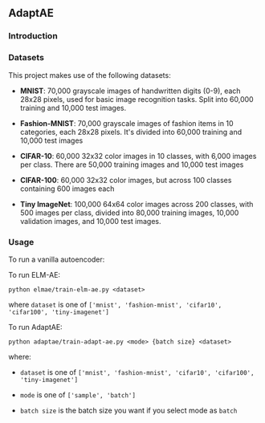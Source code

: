 ## AdaptAE

### Introduction

### Datasets

This project makes use of the following datasets:

- **MNIST**: 70,000 grayscale images of handwritten digits (0-9), each 28x28 pixels, used for basic image recognition tasks. Split into 60,000 training and 10,000 test images.

- **Fashion-MNIST**: 70,000 grayscale images of fashion items in 10 categories, each 28x28 pixels. It's divided into 60,000 training and 10,000 test images

- **CIFAR-10**: 60,000 32x32 color images in 10 classes, with 6,000 images per class. There are 50,000 training images and 10,000 test images

- **CIFAR-100**: 60,000 32x32 color images, but across 100 classes containing 600 images each

- **Tiny ImageNet**: 100,000 64x64 color images across 200 classes, with 500 images per class, divided into 80,000 training images, 10,000 validation images, and 10,000 test images.

### Usage

To run a vanilla autoencoder:

To run ELM-AE:

`python elmae/train-elm-ae.py <dataset>`

where `dataset` is one of `['mnist', 'fashion-mnist', 'cifar10', 'cifar100', 'tiny-imagenet']`

To run AdaptAE:

`python adaptae/train-adapt-ae.py <mode> {batch size} <dataset>`

where:

- `dataset` is one of `['mnist', 'fashion-mnist', 'cifar10', 'cifar100', 'tiny-imagenet']`

- `mode` is one of `['sample', 'batch']`

- `batch size` is the batch size you want if you select mode as `batch`
